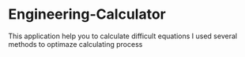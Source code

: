 # Engineering-Calculator
This application help you to calculate difficult equations
I used several methods to optimaze calculating process
